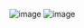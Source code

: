 ![image](https://github.com/user-attachments/assets/609fcf6e-e3a0-499d-8038-d64ef65ccba9)
![image](https://github.com/user-attachments/assets/3a586742-8345-4428-bc71-048e2c71c6cc)
